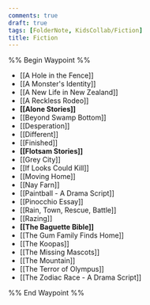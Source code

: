```yaml
---
comments: true
draft: true
tags: [FolderNote, KidsCollab/Fiction]
title: Fiction
---
```

%% Begin Waypoint %%

- [[A Hole in the Fence]]
- [[A Monster's Identity]]
- [[A New Life in New Zealand]]
- [[A Reckless Rodeo]]
- **[[Alone Stories]]**
- [[Beyond Swamp Bottom]]
- [[Desperation]]
- [[Different]]
- [[Finished]]
- **[[Flotsam Stories]]**
- [[Grey City]]
- [[If Looks Could Kill]]
- [[Moving Home]]
- [[Nay Farn]]
- [[Paintball - A Drama Script]]
- [[Pinocchio Essay]]
- [[Rain, Town, Rescue, Battle]]
- [[Razing]]
- **[[The Baguette Bible]]**
- [[The Gum Family Finds Home]]
- [[The Koopas]]
- [[The Missing Mascots]]
- [[The Mountain]]
- [[The Terror of Olympus]]
- [[The Zodiac Race - A Drama Script]]

%% End Waypoint %%
